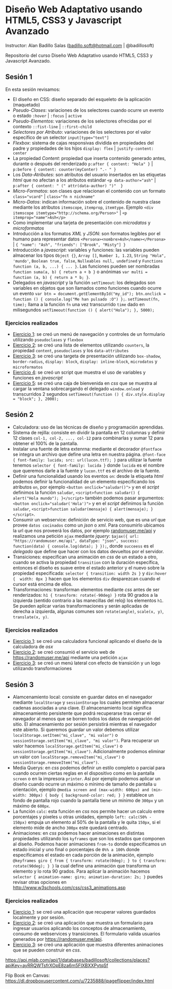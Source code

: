 # Diseño Web Adaptativo usando HTML5, CSS3 y Javascript Avanzado

Instructor: Alan Badillo Salas (badillo.soft@hotmail.com | @badillosoft)

Repositorio del curso Diseño Web Adaptativo usando HTML5, CSS3 y Javascript Avanzado.

## Sesión 1

En esta sesión revisamos:

* El diseño en CSS: diseño separado del esqueleto de la aplicación (maquetado)
* _Pseudo-Clases_: variaciones de los selectores cuando ocurre un evento o estado `:hover` | `:focus` | `active`
* _Pseudo-Elementos_: variaciones de los selectores ofrecidas por el contexto `::fist-line` | `::first-child`
* _Selectores por Atributo_: variaciones de los selectores por el valor específico de un selector `input[type="text"]`
* _Flexbox_: sistema de cajas responsivas dividida en propiedades del padre y propiedades de los hijos `display: flex` | `justify-content: center`
* La propiedad _Content_: propiedad que inserta contenido generado antes, durante o después del renderizado `p:after { content: "Hola" }` | `p:before { content: counter(myConter) ".- " }`
* Los _Data-Atributes_: son atributos del usuario insertados en las etiquetas _html_ que no afectan a los atributos estándar `<p data-author="ash"` | `p:after { content: " (" attr(data-author) ")"  }`
* _Micro-Formatos_: son clases que relacionan el contenido con un formato `class="vcard"` | `class="fn n nickname"`
* _Micro-Datos_: indican información sobre el contenido de nuestra clase mediante los atributos `itemscope`, `itemprop`, `itemtype`. Ejemplo `<div itemscope itemtype="http://schema.org/Person>"` | `<p itemprop="name">Ash</p>`
* Como implementar una tarjeta de presentación con _microdatos_ y _microformatos_
* Introducción a los formatos _XML_ y _JSON_: son formatos legibles por el humano para representar datos `<Persona><nombre>Ash</name></Persona>` | `{ "name": "Ash", "friends": ["Brook", "Misty"] }`
* Introducción a _javascript_: variables y funciones: las variables pueden almacenar los tipos `Object {}`, `Array []`, `Number 1, 1.23`, `String "Hola", 'mundo'`, `Boolean true, false`, `Nulleables null, undefined` y `Functions function (a, b, ...) { ... }`. Las funciones pueden ser nombradas `function suma(a, b) { return a + b }` o anónimas `var multi = function (a, b) { return a * b; }`.
* Delegados en _javascript_ y la función `setTimeout`: los delegados son variables en objetos que son llamados como funciones cuando ocurre un evento `var btn = document.getElementById("my_id"); btn.onclick = function () { console.log("Me han pulsado :O") };`. `setTimeout(fn, time);` llama a la función `fn` una vez transcurrido `time` dado en milisegundos `setTimeout(function () { alert("Hola"); }, 5000);`

### Ejercicios realizados

* [Ejercicio 1](https://thimbleprojects.org/badillosoft/89031): se creó un menú de navegación y controles de un formulario utilizando `pseudoclases` y `flexbox`
* [Ejercicio 2](https://thimbleprojects.org/badillosoft/89039): se creó una lista de elementos utilizando `counters`, la propiedad `content`, `pseudoclases` y los `data-attributes`
* [Ejercicio 3](https://thimbleprojects.org/badillosoft/89080): se creó una targeta de presentación utilizando `box-shadow`, `border-radius`, `display: block`, `display: inline-block`, `microdatos` y `microformatos`
* [Ejercicio 4](https://thimbleprojects.org/badillosoft/89097): se creó un script que muestra el uso de variables y funciones en _javascript_
* [Ejercicio 5](https://thimbleprojects.org/badillosoft/89171): se creó una caja de bienvenida en _css_ que se muestra al cargar la ventana sobrecargando el delegado `window.onload` y transcurridos 2 segundos `setTimeout(function () { div.style.display = "block"; }, 2000);`

## Sesión 2

* Calculadora: uso de las técnicas de diseño y programación aprendidas.
* Sistema de rejilla: consiste en dividir la pantalla en 12 columnas y definir 12 clases `col-1, col-2, ..., col-12` para combinarlas y sumar 12 para obtener el 100% de la pantalla.
* Instalar una fuente de letra extenrna: mediante el decorador `@fontface` se integra un archivo que define una letra en nuestra página. `@font-face { font-family: lucida; src: url(lucon.ttf); }` para utilizar la fuente tenemos `selector { font-family: lucida }` donde `lucida` es el nombre que queremos darle a la fuente y `lucon.ttf` es el archivo de la fuente.
* Definir una funcionalidad usando los eventos `on`: desde la etiqueta _html_ podemos definir la funcionalidad de un elemento especificando los atributos `on`, por ejemplo `<button onclick="saludar()">` y en el _script_ definimos la funciòn `saludar`, `<script>function saludar() { alert("Hola mundo"); }</script>` también podemos pasar argumentos: `<button onclick="saludar('Hola')">` y en el _script_ definimos la funciòn `saludar`, `<script>function saludar(mensaje) { alert(mensaje); }</script>`.
* Consumir un webservice: definición de servicio web, que es una _url_ que provee `datos cocinados` como un _json_ o _xml_. Para consumirlo ubicamos la url que nos proveerá los datos, por ejemplo [randomuser.me/api](https://randomuser.me/api) y realizamos una petición `ajax` mediante _jquery_: `$ajax({ url: "https://randomuser.me/api", dataType: "json", success: function(data) { console.log(data); } });`, donde `succeess` es el _delegado_ que define que hacer con los datos devueltos por el servidor.
* Transiciones: especifican una animación en _css_ de un estado a otro, cuando se activa la propiedad `transition` con la duración específica, entonces el diseño es suave entre el estado anterior y el nuevo sobre la propiedad especificada: `selector { transition: width 2s }` y `div:hover {  width: 0px }` hacen que los elementos `div` desparezcan cuando el cursor está encima de ellos.
* Transformaciones: transforman elementos mediante _css_ antes de ser renderizados: `h1 { transform: rotate(-90deg) }` rota 90 grados a la izquierda (sentido contrario a las manecillas del reloj) los elementos `h1`. Se pueden aplicar varias transformaciones y serán aplicadas de derecha a izquierda, algunas comunes son `rotate(angle)`, `scale(x, y)`, `translate(x, y)`.

### Ejercicios realizados

* [Ejercicio 1](https://thimbleprojects.org/badillosoft/89363): se creó una calculadora funcional aplicando el diseño de la calculadora de _osx_
* [Ejercicio 2](https://thimbleprojects.org/badillosoft/90071): se creó consumió el servicio web de https://randomuser.me/api mediante una petición `ajax`
* [Ejercicio 3](https://thimbleprojects.org/badillosoft/89402): se creó un menú lateral con efecto de transición y un logo utilizando transformaciones

## Sesión 3

* Alamcenamiento local: consiste en guardar datos en el navegador mediante `localStorage` y `sessionStorage` los cuales permiten almacenar cadenas asociadas a una clave. El almacenamiento local significa almacenamiento persistente que podrá recuperarse tras cerrar el navegador al menos que se borren todos los datos de navegación del sitio. El almacenamiento por sesión persistirá mientras el navegador este abierto. Si queremos guardar un valor debemos utilizar `localStorage.setItem("mi_clave", "mi valor")` o `sessionStorage.setItem("mi_clave", "mi valor")`. Para recuperar un valor hacemos `localStorage.getItem("mi_clave")` o `sessionStorage.getItem("mi_clave")`. Adicionalmente podemos eliminar un valor con `localStorage.removeItem("mi_clave")` o `sessionStorage.removeItem("mi_clave")`.
* Media Querys: en _css_ podemos definir un estilo completo o parcial para cuando ocurren ciertas reglas en el dispositivo como en la pantalla `screen` o en la impresora `printer`. Así por ejemplo podemos aplicar un diseño cuando ocurre un máximo o mínimo de tamaño de pantalla u orientación, ejemplo `@media screen and (max-width: 600px) and (min-width: 300px) { body { background-color: red; } }` establece un fondo de pantalla rojo cuando la pantalla tiene un mínimo de `300px` y un máximo de `600px`.
* La función `calc`: esta función en _css_ nos permite hacer un calculo entre porcentajes y pixeles u otras unidades, ejemplo `left: calc(50% - 150px)` empuja un elemento al 50% de la pantalla y le quita `150px`, si el elemento mide de ancho `300px` este quedará centrado.
* Animaciones: en _css_ podemos hacer animaciones en distintas propiedades utilizando los `kyframes` que son los estados que componen al diseño. Podemos hacer animaciones `from-to` donde especificamos un estado inicial y uno final o porcentajes de `0%% a 100%` donde especificamos el estado en cada porción de la animación, ejemplo `@keyframes giro { from { transform: rotate(0deg); } to { transform: rotate(90deg); } }` la cual define una animación que transforma un elemento y lo rota 90 grados. Para aplicar la animación hacemos `selector { animation-name: giro; animation-duration: 2s; }` puedes revisar otras opciones en http://www.w3schools.com/css/css3_animations.asp

### Ejercicios realizados

* [Ejercicio 1](https://thimbleprojects.org/badillosoft/90132): se creó una aplicación que recuperar valores guardados localmente y por sesión.
* [Ejercicio 2](https://thimbleprojects.org/badillosoft/90138): se creó una aplicación que muestra un formulario para ingresar usuarios aplicando los conceptos de almacenamiento, consumo de webservices y transiciones. El formulario valida usuarios generados por https://randomuser.me/api.
* [Ejercicio 3](https://thimbleprojects.org/badillosoft/90241): se creó una aplicación que muestra diferentes animaciones que se pueden construir en _css_.

https://api.mlab.com/api/1/databases/badillosoft/collections/places?apiKey=ayRRQWTsfrXOpE8za6m5FlXBXXPytqSf

Flip Book en Canvas: https://dl.dropboxusercontent.com/u/7235888/jpageflipper/index.html
